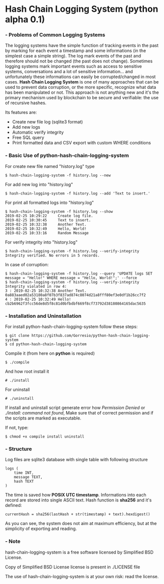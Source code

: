 
# Hash Chain Logging System (python alpha 0.1)

### - Problems of Common Logging Systems

The logging systems have the simple function of tracking events in the past by marking for each event a timestamp and some informations (in the simplest case a simple string).
The log mark events of the past and therefore should not be changed (the past does not change).
Sometimes logging systems mark important events such as access to sensitive systems, conversations and a lot of sensitive information... and unfortunately these informations can easily be corrupted/changed in most cases.
**Hash Chain Logging System** is one of many approaches that can be used to prevent data corruption, or the more specific, recognize what data has been manipulated or not.
This approach is not anything new and it's the primary mechanism used by blockchain to be secure and verifiable: the use of recursive hashes.

Its features are:
- Create new file log (sqlite3 format)
- Add new logs
- Automatic verify integrity
- Free SQL query
- Print formatted data and CSV export with custom WHERE conditions


### - Basic Use of python-hash-chain-logging-system

For create new file named "history.log" type

```
$ hash-chain-logging-system -f history.log --new
```

For add new log into "history.log"

```
$ hash-chain-logging-system -f history.log --add 'Text to insert.'
```

For print all formatted logs into "history.log"

```
$ hash-chain-logging-system -f history.log --show
2019-02-25 10:29:22		Create log file.
2019-02-25 10:30:45		Text to insert.
2019-02-25 10:32:38		Another Text.
2019-02-25 10:32:49		Hello, World!
2019-02-25 10:33:16		Random Message

```

For verify integrity into "history.log"

```
$ hash-chain-logging-system -f history.log --verify-integrity
Integrity verified. No errors in 5 records.
```

In case of corruption:

```
$ hash-chain-logging-system -f history.log --query 'UPDATE logs SET message = "Hello!" WHERE message = "Hello, World!";' --force
$ hash-chain-logging-system -f history.log --verify-integrity
Integrity violated in row 4:
3 : 2019-02-25 10:32:38	Another Text.  0a883aaed02a53180a8f07b3f837ad874c8074d21a8fff80ef3e0df1b26cc7f2
4 : 2019-02-25 10:32:49	Hello!	cb2b6962f3fcc56de8d5f8c81d0bfbdbf669f8cf73792d38180864165dac5635

```


### - Installation and Uninstallation

For install python-hash-chain-logging-system follow these steps:

```
$ git clone https://github.com/Gorresio/python-hash-chain-logging-system
$ cd python-hash-chain-logging-system
```

Compile it (from here on **python** is required)

```
$ ./compile
```

And how root install it

```
# ./install
```

For uninstall

```
# ./uninstall
```

If install and uninstall script generate error how *Permission Denied* or *./install: command not found*, Make sure that of correct permission and if the scripts are marked as executable.

If not, type:

```
$ chmod +x compile install uninstall
```

### - Structure

Log files are sqlite3 database with single table with following structure

```
logs (
    time INT,
    message TEXT,
    hash TEXT
)
```

The time is saved how **POSIX UTC timestamp**.
Informations into each record are stored into single ASCII text.
Hash function is **sha256** and it's defined:

```
currentHash = sha256(lastHash + str(timestamp) + text).hexdigest()
```

As you can see, the system does not aim at maximum efficiency, but at the simplicity of exporting and reading.
### - Note

hash-chain-logging-system is a free software licensed by Simplified BSD License.

Copy of Simplified BSD License license is present in ./LICENSE file

The use of hash-chain-logging-system is at your own risk: read the license.

